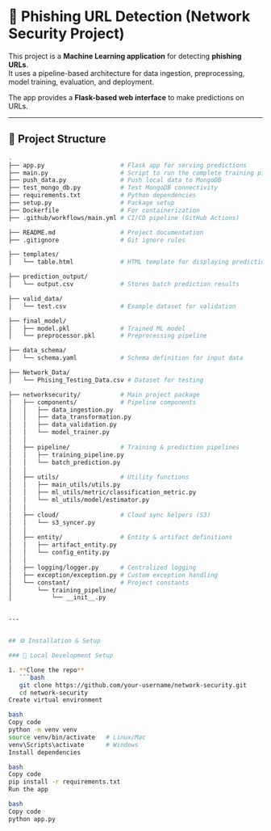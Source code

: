 # 🚀 Phishing URL Detection (Network Security Project)

This project is a **Machine Learning application** for detecting **phishing URLs**.  
It uses a pipeline-based architecture for data ingestion, preprocessing, model training, evaluation, and deployment.  

The app provides a **Flask-based web interface** to make predictions on URLs.  

---

## 📂 Project Structure

```bash
.
├── app.py                     # Flask app for serving predictions
├── main.py                    # Script to run the complete training pipeline
├── push_data.py               # Push local data to MongoDB
├── test_mongo_db.py           # Test MongoDB connectivity
├── requirements.txt           # Python dependencies
├── setup.py                   # Package setup
├── Dockerfile                 # For containerization
├── .github/workflows/main.yml # CI/CD pipeline (GitHub Actions)

├── README.md                  # Project documentation
├── .gitignore                 # Git ignore rules

├── templates/
│   └── table.html             # HTML template for displaying prediction results

├── prediction_output/
│   └── output.csv             # Stores batch prediction results

├── valid_data/
│   └── test.csv               # Example dataset for validation

├── final_model/
│   ├── model.pkl              # Trained ML model
│   └── preprocessor.pkl       # Preprocessing pipeline

├── data_schema/
│   └── schema.yaml            # Schema definition for input data

├── Network_Data/
│   └── Phising_Testing_Data.csv # Dataset for testing

├── networksecurity/           # Main project package
│   ├── components/            # Pipeline components
│   │   ├── data_ingestion.py
│   │   ├── data_transformation.py
│   │   ├── data_validation.py
│   │   └── model_trainer.py
│   │
│   ├── pipeline/              # Training & prediction pipelines
│   │   ├── training_pipeline.py
│   │   └── batch_prediction.py
│   │
│   ├── utils/                 # Utility functions
│   │   ├── main_utils/utils.py
│   │   ├── ml_utils/metric/classification_metric.py
│   │   └── ml_utils/model/estimator.py
│   │
│   ├── cloud/                 # Cloud sync helpers (S3)
│   │   └── s3_syncer.py
│   │
│   ├── entity/                # Entity & artifact definitions
│   │   ├── artifact_entity.py
│   │   └── config_entity.py
│   │
│   ├── logging/logger.py      # Centralized logging
│   ├── exception/exception.py # Custom exception handling
│   └── constant/              # Project constants
│       └── training_pipeline/
│           └── __init__.py


---


## ⚙️ Installation & Setup

### 🔹 Local Development Setup

1. **Clone the repo**
   ```bash
   git clone https://github.com/your-username/network-security.git
   cd network-security
Create virtual environment

bash
Copy code
python -m venv venv
source venv/bin/activate   # Linux/Mac
venv\Scripts\activate      # Windows
Install dependencies

bash
Copy code
pip install -r requirements.txt
Run the app

bash
Copy code
python app.py


